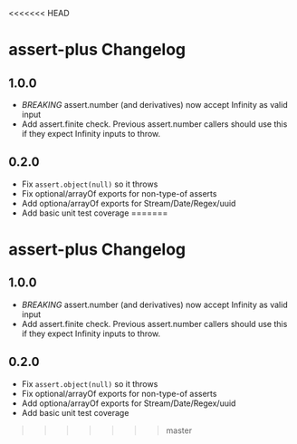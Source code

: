 <<<<<<< HEAD
# assert-plus Changelog

## 1.0.0

- *BREAKING* assert.number (and derivatives) now accept Infinity as valid input
- Add assert.finite check.  Previous assert.number callers should use this if
  they expect Infinity inputs to throw.

## 0.2.0

- Fix `assert.object(null)` so it throws
- Fix optional/arrayOf exports for non-type-of asserts
- Add optiona/arrayOf exports for Stream/Date/Regex/uuid
- Add basic unit test coverage
=======
# assert-plus Changelog

## 1.0.0

- *BREAKING* assert.number (and derivatives) now accept Infinity as valid input
- Add assert.finite check.  Previous assert.number callers should use this if
  they expect Infinity inputs to throw.

## 0.2.0

- Fix `assert.object(null)` so it throws
- Fix optional/arrayOf exports for non-type-of asserts
- Add optiona/arrayOf exports for Stream/Date/Regex/uuid
- Add basic unit test coverage
>>>>>>> master
